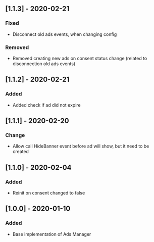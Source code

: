 ## [1.1.3] - 2020-02-21
### Fixed
- Disconnect old ads events, when changing config

### Removed
- Removed creating new ads on consent status change (related to disconnection old ads events) 

## [1.1.2] - 2020-02-21
### Added
- Added check if ad did not expire

## [1.1.1] - 2020-02-20
### Change
- Allow call HideBanner event before ad will show, but it need to be created

## [1.1.0] - 2020-02-04
### Added
- Reinit on consent changed to false

## [1.0.0] - 2020-01-10
### Added
- Base implementation of Ads Manager
